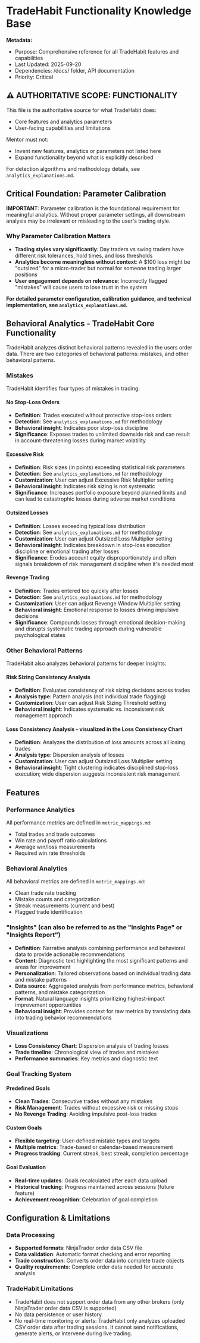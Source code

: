 # TradeHabit Functionality Knowledge Base

**Metadata:**
- Purpose: Comprehensive reference for all TradeHabit features and capabilities
- Last Updated: 2025-09-20
- Dependencies: /docs/ folder, API documentation
- Priority: Critical

## ⚠️ AUTHORITATIVE SCOPE: FUNCTIONALITY

This file is the authoritative source for what TradeHabit does:
- Core features and analytics parameters
- User-facing capabilities and limitations

Mentor must not:
- Invent new features, analytics or parameters not listed here
- Expand functionality beyond what is explicitly described

For detection algorithms and methodology details, see `analytics_explanations.md`.


## Critical Foundation: Parameter Calibration

**IMPORTANT**: Parameter calibration is the foundational requirement for meaningful analytics. Without proper parameter settings, all downstream analysis may be irrelevant or misleading to the user's trading style.

### Why Parameter Calibration Matters
- **Trading styles vary significantly**: Day traders vs swing traders have different risk tolerances, hold times, and loss thresholds
- **Analytics become meaningless without context**: A $100 loss might be "outsized" for a micro-trader but normal for someone trading larger positions
- **User engagement depends on relevance**: Incorrectly flagged "mistakes" will cause users to lose trust in the system

**For detailed parameter configuration, calibration guidance, and technical implementation, see `analytics_explanations.md`.**


## Behavioral Analytics - TradeHabit Core Functionality
TradeHabit analyzes distinct behavioral patterns revealed in the users order data. There are two categories of behavioral patterns: mistakes, and other behavioral patterns.

### Mistakes

TradeHabit identifies four types of mistakes in trading:

#### No Stop-Loss Orders
- **Definition**: Trades executed without protective stop-loss orders
- **Detection**: See `analytics_explanations.md` for methodology
- **Behavioral insight**: Indicates poor stop-loss discipline
- **Significance**: Exposes trades to unlimited downside risk and can result in account-threatening losses during market volatility

#### Excessive Risk
- **Definition**: Risk sizes (in points) exceeding statistical risk parameters
- **Detection**: See `analytics_explanations.md` for methodology
- **Customization**: User can adjust Excessive Risk Multiplier setting
- **Behavioral insight**: Indicates risk sizing is not systematic
- **Significance**: Increases portfolio exposure beyond planned limits and can lead to catastrophic losses during adverse market conditions

#### Outsized Losses
- **Definition**: Losses exceeding typical loss distribution
- **Detection**: See `analytics_explanations.md` for methodology
- **Customization**: User can adjust Outsized Loss Multiplier setting
- **Behavioral insight**: Indicates breakdown in stop-loss execution discipline or emotional trading after losses
- **Significance**: Erodes account equity disproportionately and often signals breakdown of risk management discipline when it's needed most

#### Revenge Trading
- **Definition**: Trades entered too quickly after losses
- **Detection**: See `analytics_explanations.md` for methodology
- **Customization**: User can adjust Revenge Window Multiplier setting
- **Behavioral insight**: Emotional response to losses driving impulsive decisions
- **Significance**: Compounds losses through emotional decision-making and disrupts systematic trading approach during vulnerable psychological states 


### Other Behavioral Patterns

TradeHabit also analyzes behavioral patterns for deeper insights:

#### Risk Sizing Consistency Analysis
- **Definition**: Evaluates consistency of risk sizing decisions across trades
- **Analysis type**: Pattern analysis (not individual trade flagging)
- **Customization**: User can adjust Risk Sizing Threshold setting
- **Behavioral insight**: Indicates systematic vs. inconsistent risk management approach

#### Loss Consistency Analysis - visualized in the **Loss Consistency Chart**
- **Definition**: Analyzes the distribution of loss amounts across all losing trades
- **Analysis type**: Dispersion analysis of losses
- **Customization**: User can adjust Outsized Loss Multiplier setting
- **Behavioral insight**: Tight clustering indicates disciplined stop-loss execution; wide dispersion suggests inconsistent risk management

## Features

### Performance Analytics
All performance metrics are defined in `metric_mappings.md`:
- Total trades and trade outcomes
- Win rate and payoff ratio calculations
- Average win/loss measurements
- Required win rate thresholds

### Behavioral Analytics
All behavioral metrics are defined in `metric_mappings.md`:
- Clean trade rate tracking
- Mistake counts and categorization
- Streak measurements (current and best)
- Flagged trade identification

### "Insights" (can also be referred to as the "Insights Page" or "Insights Report")
- **Definition**: Narrative analysis combining performance and behavioral data to provide actionable recommendations
- **Content**: Diagnostic text highlighting the most significant patterns and areas for improvement
- **Personalization**: Tailored observations based on individual trading data and mistake patterns
- **Data source**: Aggregated analysis from performance metrics, behavioral patterns, and mistake categorization
- **Format**: Natural language insights prioritizing highest-impact improvement opportunities
- **Behavioral insight**: Provides context for raw metrics by translating data into trading behavior recommendations

### Visualizations
- **Loss Consistency Chart**: Dispersion analysis of trading losses
- **Trade timeline**: Chronological view of trades and mistakes
- **Performance summaries**: Key metrics and diagnostic text

### Goal Tracking System

#### Predefined Goals
- **Clean Trades**: Consecutive trades without any mistakes
- **Risk Management**: Trades without excessive risk or missing stops
- **No Revenge Trading**: Avoiding impulsive post-loss trades

#### Custom Goals
- **Flexible targeting**: User-defined mistake types and targets
- **Multiple metrics**: Trade-based or calendar-based measurement
- **Progress tracking**: Current streak, best streak, completion percentage

#### Goal Evaluation
- **Real-time updates**: Goals recalculated after each data upload
- **Historical tracking**: Progress maintained across sessions (future feature)
- **Achievement recognition**: Celebration of goal completion

## Configuration & Limitations

### Data Processing
- **Supported formats**: NinjaTrader order data CSV file
- **Data validation**: Automatic format checking and error reporting
- **Trade construction**: Converts order data into complete trade objects
- **Quality requirements**: Complete order data needed for accurate analysis

### TradeHabit Limitations
- TradeHabit does not support order data from any other brokers (only NinjaTrader order data CSV is supported)
- No data persistence or user history
- No real-time monitoring or alerts: TradeHabit only analyzes uploaded CSV order data after trading sessions. It cannot send notifications, generate alerts, or intervene during live trading.
